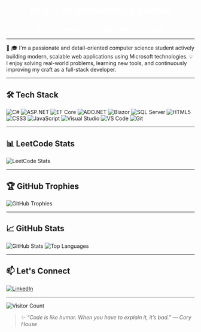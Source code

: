 <h1 align="center" style="color:white;">Hi 👋, I'm Muhammed Bahadi</h1>
<h3 align="center" style="color:white;">.NET Developer | Full-Stack Web Developer</h3>

---

🔧 🎓 I'm a passionate and detail-oriented computer science student actively building modern, scalable web applications using Microsoft technologies.
💡 I enjoy solving real-world problems, learning new tools, and continuously improving my craft as a full-stack developer.

---

## 🛠️ Tech Stack

![C#](https://img.shields.io/badge/-C%23-000000?style=flat-square&logo=c-sharp&logoColor=purple)
![ASP.NET](https://img.shields.io/badge/-ASP.NET-000000?style=flat-square&logo=dotnet&logoColor=purple)
![EF Core](https://img.shields.io/badge/-Entity%20Framework%20Core-000000?style=flat-square&logo=dotnet&logoColor=purple)
![ADO.NET](https://img.shields.io/badge/-ADO.NET-000000?style=flat-square&logo=.net&logoColor=white)
![Blazor](https://img.shields.io/badge/-Blazor-000000?style=flat-square&logo=blazor&logoColor=white)
![SQL Server](https://img.shields.io/badge/-SQL%20Server-000000?style=flat-square&logo=microsoft-sql-server&logoColor=red)
![HTML5](https://img.shields.io/badge/-HTML5-000000?style=flat-square&logo=html5&logoColor=orange)
![CSS3](https://img.shields.io/badge/-CSS3-000000?style=flat-square&logo=css3&logoColor=blue)
![JavaScript](https://img.shields.io/badge/-JavaScript-000000?style=flat-square&logo=javascript&logoColor=yellow)
![Visual Studio](https://img.shields.io/badge/-Visual%20Studio-000000?style=flat-square&logo=visual-studio&logoColor=white)
![VS Code](https://img.shields.io/badge/-VS%20Code-000000?style=flat-square&logo=visual-studio-code&logoColor=blue)
![Git](https://img.shields.io/badge/-Git-000000?style=flat-square&logo=git&logoColor=orange)


---

## 📊 LeetCode Stats

![LeetCode Stats](https://leetcard.jacoblin.cool/Mu7_bah?theme=dark&font=Karma&ext=activity)

---

## 🏆 GitHub Trophies

![GitHub Trophies](https://github-profile-trophy.vercel.app/?username=MuhammedBahadi&theme=darkhub&no-frame=true&margin-w=10)

---

## 📈 GitHub Stats

![GitHub Stats](https://github-readme-stats.vercel.app/api?username=MuhammedBahadi&show_icons=true&theme=vision-friendly-dark)
![Top Languages](https://github-readme-stats.vercel.app/api/top-langs/?username=MuhammedBahadi&layout=compact&theme=vision-friendly-dark)

---

## 📫 Let's Connect

[![LinkedIn](https://img.shields.io/badge/LinkedIn-000000?style=for-the-badge&logo=linkedin&logoColor=white)](https://www.linkedin.com/in/muhammad-bahadi-5264b526a/)

---

![Visitor Count](https://profile-counter.glitch.me/MuhammedBahadi/count.svg)

> ✨ _“Code is like humor. When you have to explain it, it’s bad.” — Cory House_
